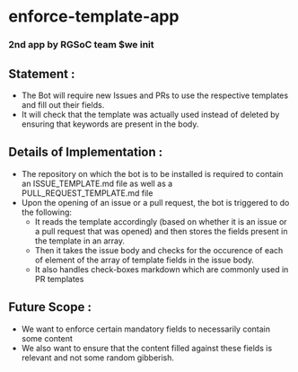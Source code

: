 # enforce-template-app
### 2nd app by RGSoC team $we init

## Statement : 
* The Bot will require new Issues and PRs to use the respective templates and fill out their
fields.
* It will check that the template was actually used instead of deleted by ensuring that
keywords are present in the body.

## Details of Implementation :
* The repository on which the bot is to be installed is required to contain an ISSUE_TEMPLATE.md file as well as a PULL_REQUEST_TEMPLATE.md file
* Upon the opening of an issue or a pull request, the bot is triggered to do the following:
  * It reads the template accordingly (based on whether it is an issue or a pull request that was opened) and then stores the fields present in the template in an array.
  * Then it takes the issue body and checks for the occurence of each of element of the array of template fields in the issue body.
  * It also handles check-boxes markdown which are commonly used in PR templates

## Future Scope :
* We want to enforce certain mandatory fields to necessarily contain some content
* We also want to ensure that the content filled against these fields is relevant and not some random gibberish. 
